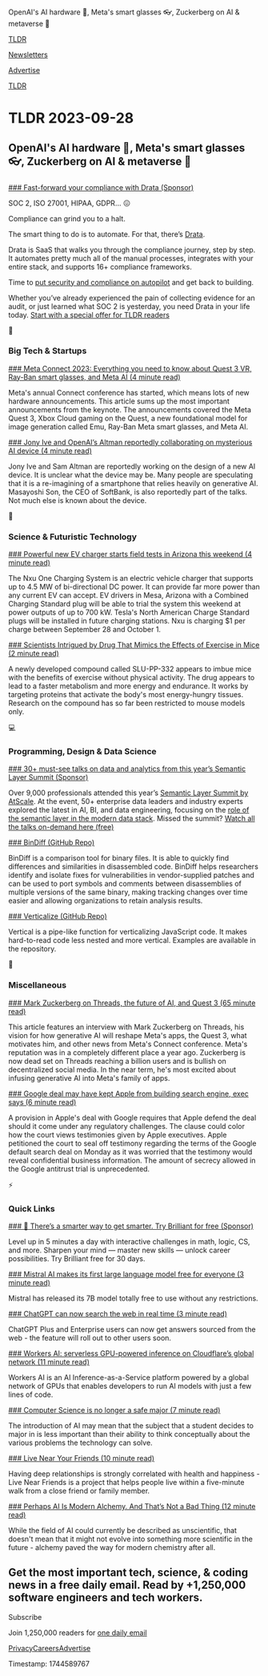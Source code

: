 OpenAI's AI hardware 🤖, Meta's smart glasses 👓, Zuckerberg on AI & metaverse 🧑

[TLDR](/)

[Newsletters](/newsletters)

[Advertise](https://advertise.tldr.tech/)

[TLDR](/)

# TLDR 2023-09-28

## OpenAI's AI hardware 🤖, Meta's smart glasses 👓, Zuckerberg on AI & metaverse 🧑

### 

[### Fast-forward your compliance with Drata (Sponsor)](https://drata.com/partner/tldr?utm_source=tldr&amp;utm_medium=newsletter&amp;utm_campaign=DR_capture_tldr_all_ros_NA&amp;utm_content=request_a_demo&amp;utm_term=text)

SOC 2, ISO 27001, HIPAA, GDPR… 😖

Compliance can grind you to a halt.

The smart thing to do is to automate. For that, there’s [Drata](https://drata.com/partner/tldr?utm_campaign=DR_cap_tldr_all_sec-it_none_none_AMS_USCA_demo_requestdemo&utm_source=tldr&utm_medium=paidnewsletter&utm_content=request-demo_txt_v1&utm_term=USCA_all_sec-it_none_none).

Drata is SaaS that walks you through the compliance journey, step by step. It automates pretty much all of the manual processes, integrates with your entire stack, and supports 16+ compliance frameworks.

Time to [put security and compliance on autopilot](https://drata.com/partner/tldr?utm_source=tldr&utm_medium=newsletter&utm_campaign=DR_capture_tldr_all_ros_NA&utm_content=request_a_demo&utm_term=text) and get back to building.

Whether you’ve already experienced the pain of collecting evidence for an audit, or just learned what SOC 2 is yesterday, you need Drata in your life today. [Start with a special offer for TLDR readers](https://drata.com/partner/tldr?utm_source=tldr&utm_medium=newsletter&utm_campaign=DR_capture_tldr_all_ros_NA&utm_content=request_a_demo&utm_term=text)

📱

### Big Tech & Startups

[### Meta Connect 2023: Everything you need to know about Quest 3 VR, Ray-Ban smart glasses, and Meta AI (4 minute read)](https://techcrunch.com/2023/09/27/meta-connect-2023-quest-3-vr-everything-you-need-to-know/?utm_source=tldrnewsletter)

Meta's annual Connect conference has started, which means lots of new hardware announcements. This article sums up the most important announcements from the keynote. The announcements covered the Meta Quest 3, Xbox Cloud gaming on the Quest, a new foundational model for image generation called Emu, Ray-Ban Meta smart glasses, and Meta AI.

[### Jony Ive and OpenAI’s Altman reportedly collaborating on mysterious AI device (4 minute read)](https://arstechnica.com/information-technology/2023/09/jony-ive-and-openais-altman-reportedly-collaborating-on-mysterious-ai-device/?utm_source=tldrnewsletter)

Jony Ive and Sam Altman are reportedly working on the design of a new AI device. It is unclear what the device may be. Many people are speculating that it is a re-imagining of a smartphone that relies heavily on generative AI. Masayoshi Son, the CEO of SoftBank, is also reportedly part of the talks. Not much else is known about the device.

🚀

### Science & Futuristic Technology

[### Powerful new EV charger starts field tests in Arizona this weekend (4 minute read)](https://arstechnica.com/cars/2023/09/powerful-new-ev-charger-starts-field-tests-in-arizona-this-weekend/?utm_source=tldrnewsletter)

The Nxu One Charging System is an electric vehicle charger that supports up to 4.5 MW of bi-directional DC power. It can provide far more power than any current EV can accept. EV drivers in Mesa, Arizona with a Combined Charging Standard plug will be able to trial the system this weekend at power outputs of up to 700 kW. Tesla's North American Charge Standard plugs will be installed in future charging stations. Nxu is charging $1 per charge between September 28 and October 1.

[### Scientists Intrigued by Drug That Mimics the Effects of Exercise in Mice (2 minute read)](https://futurism.com/neoscope/exercise-exercise-drug-mice?utm_source=tldrnewsletter)

A newly developed compound called SLU-PP-332 appears to imbue mice with the benefits of exercise without physical activity. The drug appears to lead to a faster metabolism and more energy and endurance. It works by targeting proteins that activate the body's most energy-hungry tissues. Research on the compound has so far been restricted to mouse models only.

💻

### Programming, Design & Data Science

[### 30+ must-see talks on data and analytics from this year’s Semantic Layer Summit (Sponsor)](https://www.atscale.com/resource/2023-semantic-layer-summit-on-demand-sessions/?utm_medium=email&amp;utm_source=tldr&amp;utm_campaign=2023summit&amp;utm_content=null&amp;utm_term=ondemand)

Over 9,000 professionals attended this year’s [Semantic Layer Summit by AtScale](https://www.atscale.com/resource/2023-semantic-layer-summit-on-demand-sessions/?utm_medium=email&utm_source=tldr&utm_campaign=2023summit&utm_content=null&utm_term=ondemand). At the event, 50+ enterprise data leaders and industry experts explored the latest in AI, BI, and data engineering, focusing on the [role of the semantic layer in the modern data stack](https://www.atscale.com/resource/2023-semantic-layer-summit-on-demand-sessions/?utm_medium=email&utm_source=tldr&utm_campaign=2023summit&utm_content=null&utm_term=ondemand). Missed the summit? [Watch all the talks on-demand here (free)](https://www.atscale.com/resource/2023-semantic-layer-summit-on-demand-sessions/?utm_medium=email&utm_source=tldr&utm_campaign=2023summit&utm_content=null&utm_term=ondemand)

[### BinDiff (GitHub Repo)](https://github.com/google/bindiff?utm_source=tldrnewsletter)

BinDiff is a comparison tool for binary files. It is able to quickly find differences and similarities in disassembled code. BinDiff helps researchers identify and isolate fixes for vulnerabilities in vendor-supplied patches and can be used to port symbols and comments between disassemblies of multiple versions of the same binary, making tracking changes over time easier and allowing organizations to retain analysis results.

[### Verticalize (GitHub Repo)](https://github.com/laurentpayot/verticalize?utm_source=tldrnewsletter)

Vertical is a pipe-like function for verticalizing JavaScript code. It makes hard-to-read code less nested and more vertical. Examples are available in the repository.

🎁

### Miscellaneous

[### Mark Zuckerberg on Threads, the future of AI, and Quest 3 (65 minute read)](https://www.theverge.com/23889057/mark-zuckerberg-meta-ai-elon-musk-threads-quest-interview-decoder?utm_source=tldrnewsletter)

This article features an interview with Mark Zuckerberg on Threads, his vision for how generative AI will reshape Meta's apps, the Quest 3, what motivates him, and other news from Meta's Connect conference. Meta's reputation was in a completely different place a year ago. Zuckerberg is now dead set on Threads reaching a billion users and is bullish on decentralized social media. In the near term, he's most excited about infusing generative AI into Meta's family of apps.

[### Google deal may have kept Apple from building search engine, exec says (6 minute read)](https://arstechnica.com/tech-policy/2023/09/google-deal-may-have-kept-apple-from-building-search-engine-exec-says/?utm_source=tldrnewsletter)

A provision in Apple's deal with Google requires that Apple defend the deal should it come under any regulatory challenges. The clause could color how the court views testimonies given by Apple executives. Apple petitioned the court to seal off testimony regarding the terms of the Google default search deal on Monday as it was worried that the testimony would reveal confidential business information. The amount of secrecy allowed in the Google antitrust trial is unprecedented.

⚡

### Quick Links

[### 🧠 There’s a smarter way to get smarter. Try Brilliant for free (Sponsor)](https://brilliant.org/tldrtech/)

Level up in 5 minutes a day with interactive challenges in math, logic, CS, and more. Sharpen your mind — master new skills — unlock career possibilities. Try Brilliant free for 30 days.

[### Mistral AI makes its first large language model free for everyone (3 minute read)](https://techcrunch.com/2023/09/27/mistral-ai-makes-its-first-large-language-model-free-for-everyone/?utm_source=tldrnewsletter)

Mistral has released its 7B model totally free to use without any restrictions.

[### ChatGPT can now search the web in real time (3 minute read)](https://www.theverge.com/2023/9/27/23892781/openai-chatgpt-live-web-results-browse-with-bing?utm_source=tldrnewsletter)

ChatGPT Plus and Enterprise users can now get answers sourced from the web - the feature will roll out to other users soon.

[### Workers AI: serverless GPU-powered inference on Cloudflare’s global network (11 minute read)](https://blog.cloudflare.com/workers-ai/?utm_source=tldrnewsletter)

Workers AI is an AI Inference-as-a-Service platform powered by a global network of GPUs that enables developers to run AI models with just a few lines of code.

[### Computer Science is no longer a safe major (7 minute read)](https://biz.crast.net/computer-science-is-no-longer-a-safe-major/?utm_source=tldrnewsletter)

The introduction of AI may mean that the subject that a student decides to major in is less important than their ability to think conceptually about the various problems the technology can solve.

[### Live Near Your Friends (10 minute read)](https://headlineshq.substack.com/p/issue-no-029-live-near-your-friends?utm_source=tldrnewsletter)

Having deep relationships is strongly correlated with health and happiness - Live Near Friends is a project that helps people live within a five-minute walk from a close friend or family member.

[### Perhaps AI Is Modern Alchemy. And That’s Not a Bad Thing (12 minute read)](https://thealgorithmicbridge.substack.com/p/perhaps-ai-is-modern-alchemy-and?utm_source=tldrnewsletter)

While the field of AI could currently be described as unscientific, that doesn't mean that it might not evolve into something more scientific in the future - alchemy paved the way for modern chemistry after all.

## Get the most important tech, science, & coding news in a free daily email. Read by +1,250,000 software engineers and tech workers.

Subscribe

Join 1,250,000 readers for [one daily email](/api/latest/tech)

[Privacy](/privacy)[Careers](https://jobs.ashbyhq.com/tldr.tech)[Advertise](/tech/advertise)

Timestamp: 1744589767